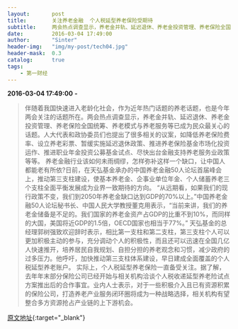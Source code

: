 ```yaml
---
layout:       post
title:        关注养老金融  个人税延型养老保险受期待
subtitle:     两会热点调查显示，养老金并轨、延迟退休、养老金投资管理、养老保险全国统筹、养老模式与养老服务等已成为民众最关心的话题。人大代表和政协委员们也提出了很多相关的议案，如降低养老保险费率、设立养老彩票、暂缓实施延迟退休政策、推进养老保险基金市场化投资运作、推进职业年金投资公募基金试点、尽快出台金融支持养老服务业政策等等。
date:         2016-03-04 17:49:00
author:       "Sinter"
header-img:   "img/my-post/tech04.jpg"
header-mask:  0.3
catalog:      true
tags:
    - 第一财经
---
```


**2016-03-04 17:49:00**  **-**

> 伴随着我国快速进入老龄化社会，作为近年热门话题的养老话题，也是今年两会关注的话题所在。两会热点调查显示，养老金并轨、延迟退休、养老金投资管理、养老保险全国统筹、养老模式与养老服务等已成为民众最关心的话题。人大代表和政协委员们也提出了很多相关的议案，如降低养老保险费率、设立养老彩票、暂缓实施延迟退休政策、推进养老保险基金市场化投资运作、推进职业年金投资公募基金试点、尽快出台金融支持养老服务业政策等等。
养老金融行业该如何未雨绸缪，怎样弥补这样一个缺口，让中国人都能老有所依?日前，在天弘基金承办的中国养老金融50人论坛首届峰会上，推动第三支柱建设，使基本养老金、企事业单位年金、个人储蓄养老三个支柱全面平衡发展成为业界一致期待的方向。
“从远期看，如果我们的现行政策不变，我们到2050年养老金缺口达到GDP的70%以上。”中国养老金融50人论坛秘书长、中国人民大学教授董克用表示，“当前来讲，我们的养老金储备是不足的。我们国家的养老金资产占GDP的比重不到10%，而同样的大国，美国将近GDP的1.5倍，OECD国家也相当于77%。”
天弘基金的总经理郭树强致欢迎辞时表示，相比第一支柱和第二支柱，第三支柱个人可以更加积极主动的参与，充分调动个人的积极性，而且还可以迅速在全国几亿人快速推开，培养居民自我规划、自担分担的养老观念和习惯，减少政府的过多压力。他呼吁，加快推动第三支柱体系建设，早日建成全面覆盖的个人税延型养老账户。
实际上，个人税延型养老保险一直备受关注。据了解，去年年末部分保险公司已经开始与相关机构洽谈个人税收递延型养老险试点方案推出后的合作事宜。业内人士表示，对于一些积极介入且已有资源积累的保险公司，打造养老产业服务闭环圈将成为一种战略选择，相关机构有望整合多方资源抢占产业链的上下游机会。


[原文地址](http://www.yicai.com/news/4757604.html){:target="_blank"}


